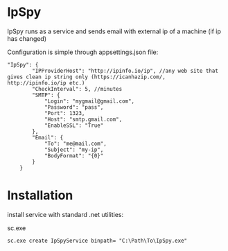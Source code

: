 # IpSpy
IpSpy runs as a service and sends email with external ip of a machine (if ip has changed)

Configuration is simple through appsettings.json file:
```
"IpSpy": {
        "IPProviderHost": "http://ipinfo.io/ip", //any web site that gives clean ip string only (https://icanhazip.com/, http://ipinfo.io/ip etc.)
        "CheckInterval": 5, //minutes
        "SMTP": {
            "Login": "mygmail@gmail.com",
            "Password": "pass",
            "Port": 1323,
            "Host": "smtp.gmail.com",
            "EnableSSL": "True"
        },
        "Email": {
            "To": "me@mail.com",
            "Subject": "my-ip",
            "BodyFormat": "{0}"
        }
    }
```


# Installation

install service with standard .net utilities:

sc.exe 
```
sc.exe create IpSpyService binpath= "C:\Path\To\IpSpy.exe"
```
